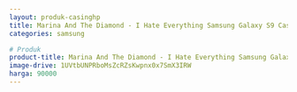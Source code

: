 ```yaml
---
layout: produk-casinghp
title: Marina And The Diamond - I Hate Everything Samsung Galaxy S9 Case
categories: samsung

# Produk
product-title: Marina And The Diamond - I Hate Everything Samsung Galaxy S9 Case
image-drive: 1UVtbUNPRboMsZcRZsKwpnx0x7SmX3IRW
harga: 90000
---
```

